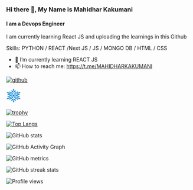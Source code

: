 ### Hi there 👋, My Name is Mahidhar Kakumani
#### I am a Devops Engineer
I am currently learning React JS and uploading the learnings in this Github 

Skills: PYTHON / REACT /Next JS / JS / MONGO DB / HTML / CSS

- 🌱 I’m currently learning REACT JS 
- 📫 How to reach me: https://t.me/MAHIDHARKAKUMANI 


[<img src='https://cdn.jsdelivr.net/npm/simple-icons@3.0.1/icons/github.svg' alt='github' height='40'>](https://github.com/ursmahi)  

<a href='https://archiveprogram.github.com/'><img src='https://raw.githubusercontent.com/acervenky/animated-github-badges/master/assets/acbadge.gif' width='40' height='40'></a> 

[![trophy](https://github-profile-trophy.vercel.app/?username=ursmahi)](https://github.com/ryo-ma/github-profile-trophy)

[![Top Langs](https://github-readme-stats.vercel.app/api/top-langs/?username=ursmahi)](https://github.com/anuraghazra/github-readme-stats)

![GitHub stats](https://github-readme-stats.vercel.app/api?username=ursmahi&show_icons=true&count_private=true)  

![GitHub Activity Graph](https://activity-graph.herokuapp.com/graph?username=ursmahi)  

![GitHub metrics](https://metrics.lecoq.io/ursmahi)  

![GitHub streak stats](https://github-readme-streak-stats.herokuapp.com/?user=ursmahi)  

![Profile views](https://gpvc.arturio.dev/ursmahi)  
